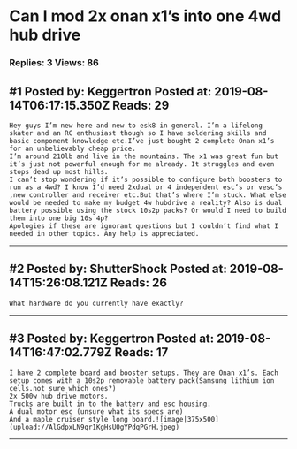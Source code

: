# Can I mod 2x onan x1’s into one 4wd hub drive

### Replies: 3 Views: 86

## \#1 Posted by: Keggertron Posted at: 2019-08-14T06:17:15.350Z Reads: 29

```
Hey guys I’m new here and new to esk8 in general. I’m a lifelong skater and an RC enthusiast though so I have soldering skills and basic component knowledge etc.I’ve just bought 2 complete Onan x1’s for an unbelievably cheap price. 
I’m around 210lb and live in the mountains. The x1 was great fun but it’s just not powerful enough for me already. It struggles and even stops dead up most hills.
I can’t stop wondering if it’s possible to configure both boosters to run as a 4wd? I know I’d need 2xdual or 4 independent esc’s or vesc’s ,new controller and receiver etc.But that’s where I’m stuck. What else would be needed to make my budget 4w hubdrive a reality? Also is dual battery possible using the stock 10s2p packs? Or would I need to build them into one big 10s 4p? 
Apologies if these are ignorant questions but I couldn’t find what I needed in other topics. Any help is appreciated.
```

---
## \#2 Posted by: ShutterShock Posted at: 2019-08-14T15:26:08.121Z Reads: 26

```
What hardware do you currently have exactly?
```

---
## \#3 Posted by: Keggertron Posted at: 2019-08-14T16:47:02.779Z Reads: 17

```
I have 2 complete board and booster setups. They are Onan x1’s. Each setup comes with a 10s2p removable battery pack(Samsung lithium ion cells.not sure which ones?) 
2x 500w hub drive motors. 
Trucks are built in to the battery and esc housing. 
A dual motor esc (unsure what its specs are)
And a maple cruiser style long board.![image|375x500](upload://AlGdpxLN9qr1KgHsU0gYPdqPGrH.jpeg)
```

---
